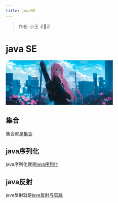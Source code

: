 ```yaml
---
title: javaSE
---
```



> 作者: 小王 :v::eyes::v:



# java SE


<img src="./assets/bg.jpg" alt="img" style="zoom:33%; margin-right: 0;" />

## 集合
集合就是[集合](./集合.md)

## java序列化
java序列化就是[java序列化](./java序列化.md)

## java反射
java反射就是[java反射与实践](./java反射与实践.md)
